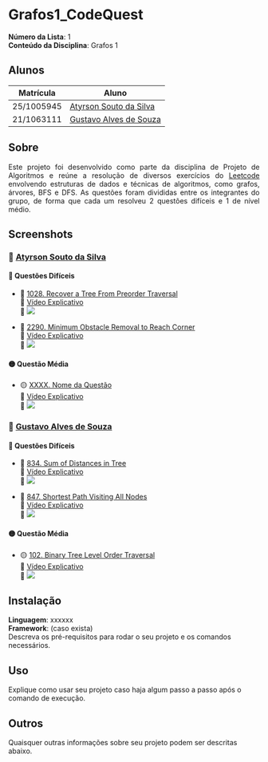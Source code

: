 # Grafos1_CodeQuest

**Número da Lista**: 1<br>
**Conteúdo da Disciplina**: Grafos 1<br>

## Alunos
|Matrícula | Aluno |
| -- | -- |
| 25/1005945  |  [Atyrson Souto da Silva](https://github.com/Atyrson) |
| 21/1063111  |  [Gustavo Alves de Souza](https://github.com/gustaallves) |

## Sobre 

<p align="justify">
Este projeto foi desenvolvido como parte da disciplina de Projeto de Algoritmos e reúne a resolução de diversos exercícios do <a href="https://leetcode.com/problemset/">Leetcode</a> envolvendo estruturas de dados e técnicas de algoritmos, como grafos, árvores, BFS e DFS. As questões foram divididas entre os integrantes do grupo, de forma que cada um resolveu 2 questões difíceis e 1 de nível médio.
</p>

## Screenshots

### 👤 [Atyrson Souto da Silva](https://github.com/Atyrson)

#### 🔴 Questões Difíceis

- 🔴 [1028. Recover a Tree From Preorder Traversal](https://leetcode.com/problems/recover-a-tree-from-preorder-traversal/description/)  
  🔗 [Vídeo Explicativo](https://link-do-video.com/shortest-path)  
  📸 ![](./screenshots/shortest_path.png)

- 🔴 [2290. Minimum Obstacle Removal to Reach Corner](https://leetcode.com/problems/minimum-obstacle-removal-to-reach-corner/description/)  
  🔗 [Vídeo Explicativo](https://link-do-video.com/sum-distances)  
  📸 ![](./screenshots/sum_distances.png)

#### 🟡 Questão Média

- 🟡 [XXXX. Nome da Questão](https://leetcode.com)  
  🔗 [Vídeo Explicativo](https://link-do-video.com/level-order)  
  📸 ![](./screenshots/level_order.png)

### 👤 [Gustavo Alves de Souza](https://github.com/gustaallves)

#### 🔴 Questões Difíceis

- 🔴 [834. Sum of Distances in Tree](https://leetcode.com/problems/sum-of-distances-in-tree/description/)  
  🔗 [Vídeo Explicativo](https://link-do-video.com/level-order)  
  📸 ![](./screenshots/level_order.png)

- 🔴 [847. Shortest Path Visiting All Nodes](https://leetcode.com/problems/shortest-path-visiting-all-nodes/description/)  
  🔗 [Vídeo Explicativo](https://link-do-video.com/sum-distances)  
  📸 ![](./screenshots/sum_distances.png)

#### 🟡 Questão Média

- 🟡 [102. Binary Tree Level Order Traversal](https://leetcode.com/problems/binary-tree-level-order-traversal/description/)  
  🔗 [Vídeo Explicativo](https://link-do-video.com/level-order)  
  📸 ![](./screenshots/level_order.png)


## Instalação 
**Linguagem**: xxxxxx<br>
**Framework**: (caso exista)<br>
Descreva os pré-requisitos para rodar o seu projeto e os comandos necessários.

## Uso 
Explique como usar seu projeto caso haja algum passo a passo após o comando de execução.

## Outros 
Quaisquer outras informações sobre seu projeto podem ser descritas abaixo.




